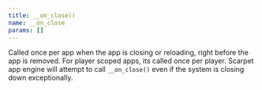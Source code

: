 ```yaml
---
title: __on_close()
name: __on_close
params: []
---
```


Called once per app when the app is closing or reloading, right before the app
is removed. For player scoped apps, its called once per player. Scarpet app
engine will attempt to call `__on_close()` even if the system is closing down
exceptionally.
